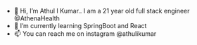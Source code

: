 - 👋 Hi, I’m Athul I Kumar.. I am a 21 year old full stack engineer @AthenaHealth  
- 🌱 I’m currently learning SpringBoot and React
- 📫 You can reach me on instagram @athulikumar

<!---
Athul0507/Athul0507 is a ✨ special ✨ repository because its `README.md` (this file) appears on your GitHub profile.
You can click the Preview link to take a look at your changes.
--->
